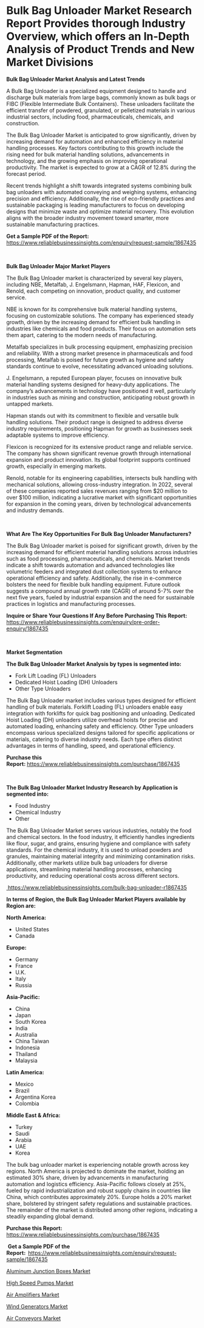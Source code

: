 <p><h1>Bulk Bag Unloader Market Research Report Provides thorough Industry Overview, which offers an In-Depth Analysis of Product Trends and New Market Divisions</h1></p><p><strong>Bulk Bag Unloader Market Analysis and Latest Trends</strong></p>
<p><p>A Bulk Bag Unloader is a specialized equipment designed to handle and discharge bulk materials from large bags, commonly known as bulk bags or FIBC (Flexible Intermediate Bulk Containers). These unloaders facilitate the efficient transfer of powdered, granulated, or pelletized materials in various industrial sectors, including food, pharmaceuticals, chemicals, and construction.</p><p>The Bulk Bag Unloader Market is anticipated to grow significantly, driven by increasing demand for automation and enhanced efficiency in material handling processes. Key factors contributing to this growth include the rising need for bulk material handling solutions, advancements in technology, and the growing emphasis on improving operational productivity. The market is expected to grow at a CAGR of 12.8% during the forecast period. </p><p>Recent trends highlight a shift towards integrated systems combining bulk bag unloaders with automated conveying and weighing systems, enhancing precision and efficiency. Additionally, the rise of eco-friendly practices and sustainable packaging is leading manufacturers to focus on developing designs that minimize waste and optimize material recovery. This evolution aligns with the broader industry movement toward smarter, more sustainable manufacturing practices.</p></p>
<p><strong>Get a Sample PDF of the Report:&nbsp;</strong> <a href="https://www.reliablebusinessinsights.com/enquiry/request-sample/1867435?utm_campaign=1121&utm_medium=2&utm_source=Github&utm_content=ia&utm_term=19022025&utm_id=bulk-bag-unloader">https://www.reliablebusinessinsights.com/enquiry/request-sample/1867435</a></p>
<p>&nbsp;</p>
<p><strong>Bulk Bag Unloader Major Market Players</strong></p>
<p><p>The Bulk Bag Unloader market is characterized by several key players, including NBE, Metalfab, J. Engelsmann, Hapman, HAF, Flexicon, and Renold, each competing on innovation, product quality, and customer service.</p><p>NBE is known for its comprehensive bulk material handling systems, focusing on customizable solutions. The company has experienced steady growth, driven by the increasing demand for efficient bulk handling in industries like chemicals and food products. Their focus on automation sets them apart, catering to the modern needs of manufacturing.</p><p>Metalfab specializes in bulk processing equipment, emphasizing precision and reliability. With a strong market presence in pharmaceuticals and food processing, Metalfab is poised for future growth as hygiene and safety standards continue to evolve, necessitating advanced unloading solutions.</p><p>J. Engelsmann, a reputed European player, focuses on innovative bulk material handling systems designed for heavy-duty applications. The company’s advancements in technology have positioned it well, particularly in industries such as mining and construction, anticipating robust growth in untapped markets.</p><p>Hapman stands out with its commitment to flexible and versatile bulk handling solutions. Their product range is designed to address diverse industry requirements, positioning Hapman for growth as businesses seek adaptable systems to improve efficiency.</p><p>Flexicon is recognized for its extensive product range and reliable service. The company has shown significant revenue growth through international expansion and product innovation. Its global footprint supports continued growth, especially in emerging markets.</p><p>Renold, notable for its engineering capabilities, intersects bulk handling with mechanical solutions, allowing cross-industry integration. In 2022, several of these companies reported sales revenues ranging from $20 million to over $100 million, indicating a lucrative market with significant opportunities for expansion in the coming years, driven by technological advancements and industry demands.</p></p>
<p>&nbsp;</p>
<p><strong>What Are The Key Opportunities For Bulk Bag Unloader Manufacturers?</strong></p>
<p><p>The Bulk Bag Unloader market is poised for significant growth, driven by the increasing demand for efficient material handling solutions across industries such as food processing, pharmaceuticals, and chemicals. Market trends indicate a shift towards automation and advanced technologies like volumetric feeders and integrated dust collection systems to enhance operational efficiency and safety. Additionally, the rise in e-commerce bolsters the need for flexible bulk handling equipment. Future outlook suggests a compound annual growth rate (CAGR) of around 5-7% over the next five years, fueled by industrial expansion and the need for sustainable practices in logistics and manufacturing processes.</p></p>
<p><strong>Inquire or Share Your Questions If Any Before Purchasing This Report:</strong> <a href="https://www.reliablebusinessinsights.com/enquiry/pre-order-enquiry/1867435?utm_campaign=1121&utm_medium=2&utm_source=Github&utm_content=ia&utm_term=19022025&utm_id=bulk-bag-unloader">https://www.reliablebusinessinsights.com/enquiry/pre-order-enquiry/1867435</a></p>
<p>&nbsp;</p>
<p><strong>Market Segmentation</strong></p>
<p><strong>The Bulk Bag Unloader Market Analysis by types is segmented into:</strong></p>
<p><ul><li>Fork Lift Loading (FL) Unloaders</li><li>Dedicated Hoist Loading (DH) Unloaders</li><li>Other Type Unloaders</li></ul></p>
<p><p>The Bulk Bag Unloader market includes various types designed for efficient handling of bulk materials. Forklift Loading (FL) unloaders enable easy integration with forklifts for quick bag positioning and unloading. Dedicated Hoist Loading (DH) unloaders utilize overhead hoists for precise and automated loading, enhancing safety and efficiency. Other Type unloaders encompass various specialized designs tailored for specific applications or materials, catering to diverse industry needs. Each type offers distinct advantages in terms of handling, speed, and operational efficiency.</p></p>
<p><strong>Purchase this Report:&nbsp;</strong><a href="https://www.reliablebusinessinsights.com/purchase/1867435?utm_campaign=1121&utm_medium=2&utm_source=Github&utm_content=ia&utm_term=19022025&utm_id=bulk-bag-unloader">https://www.reliablebusinessinsights.com/purchase/1867435</a></p>
<p>&nbsp;</p>
<p><strong>The Bulk Bag Unloader Market Industry Research by Application is segmented into:</strong></p>
<p><ul><li>Food Industry</li><li>Chemical Industry</li><li>Other</li></ul></p>
<p><p>The Bulk Bag Unloader Market serves various industries, notably the food and chemical sectors. In the food industry, it efficiently handles ingredients like flour, sugar, and grains, ensuring hygiene and compliance with safety standards. For the chemical industry, it is used to unload powders and granules, maintaining material integrity and minimizing contamination risks. Additionally, other markets utilize bulk bag unloaders for diverse applications, streamlining material handling processes, enhancing productivity, and reducing operational costs across different sectors.</p></p>
<p><a href="https://www.reliablebusinessinsights.com/bulk-bag-unloader-r1867435?utm_campaign=1121&utm_medium=2&utm_source=Github&utm_content=ia&utm_term=19022025&utm_id=bulk-bag-unloader">&nbsp;https://www.reliablebusinessinsights.com/bulk-bag-unloader-r1867435</a></p>
<p><strong>In terms of Region, the Bulk Bag Unloader Market Players available by Region are:</strong></p>
<p>
    <p> <strong> North America: </strong>
        <ul>
            <li>United States</li>
            <li>Canada</li>
        </ul>
        </p> 
    <p> <strong> Europe: </strong>
        <ul>
            <li>Germany</li>
            <li>France</li>
            <li>U.K.</li>
            <li>Italy</li>
            <li>Russia</li>
        </ul>
        </p> 
    <p> <strong> Asia-Pacific: </strong>
        <ul>
            <li>China</li>
            <li>Japan</li>
            <li>South Korea</li>
            <li>India</li>
            <li>Australia</li>
            <li>China Taiwan</li>
            <li>Indonesia</li>
            <li>Thailand</li>
            <li>Malaysia</li>
        </ul>
        </p> 
    <p> <strong> Latin America: </strong>
        <ul>
            <li>Mexico</li>
            <li>Brazil</li>
            <li>Argentina Korea</li>
            <li>Colombia</li>
        </ul>
        </p> 
    <p> <strong> Middle East & Africa: </strong>
        <ul>
            <li>Turkey</li>
            <li>Saudi</li>
            <li>Arabia</li>
            <li>UAE</li>
            <li>Korea</li>
        </ul>
    </p>
    </p>
<p><p>The bulk bag unloader market is experiencing notable growth across key regions. North America is projected to dominate the market, holding an estimated 30% share, driven by advancements in manufacturing automation and logistics efficiency. Asia-Pacific follows closely at 25%, fueled by rapid industrialization and robust supply chains in countries like China, which contributes approximately 20%. Europe holds a 20% market share, bolstered by stringent safety regulations and sustainable practices. The remainder of the market is distributed among other regions, indicating a steadily expanding global demand.</p></p>
<p><strong>Purchase this Report: </strong><a href="https://www.reliablebusinessinsights.com/purchase/1867435?utm_campaign=1121&utm_medium=2&utm_source=Github&utm_content=ia&utm_term=19022025&utm_id=bulk-bag-unloader">https://www.reliablebusinessinsights.com/purchase/1867435</a></p>
<p>&nbsp;<strong>Get a Sample PDF of the Report:&nbsp;&nbsp;</strong><a href="https://www.reliablebusinessinsights.com/enquiry/request-sample/1867435?utm_campaign=1121&utm_medium=2&utm_source=Github&utm_content=ia&utm_term=19022025&utm_id=bulk-bag-unloader">https://www.reliablebusinessinsights.com/enquiry/request-sample/1867435</a></p>
<p><strong></strong></p>
<p><p><a href="https://github.com/aoiniyaloz/Market-Research-Report-List-1/blob/main/aluminum-junction-boxes-market.md?utm_campaign=1121&utm_medium=2&utm_source=Github&utm_content=ia&utm_term=19022025&utm_id=bulk-bag-unloader">Aluminum Junction Boxes Market</a></p><p><a href="https://github.com/voetzeszuh/Market-Research-Report-List-1/blob/main/high-speed-pumps-market.md?utm_campaign=1121&utm_medium=2&utm_source=Github&utm_content=ia&utm_term=19022025&utm_id=bulk-bag-unloader">High Speed Pumps Market</a></p><p><a href="https://github.com/celpabembes/Market-Research-Report-List-1/blob/main/air-amplifiers-market.md?utm_campaign=1121&utm_medium=2&utm_source=Github&utm_content=ia&utm_term=19022025&utm_id=bulk-bag-unloader">Air Amplifiers Market</a></p><p><a href="https://github.com/gunbybeahmg1/Market-Research-Report-List-1/blob/main/wind-generators-market.md?utm_campaign=1121&utm_medium=2&utm_source=Github&utm_content=ia&utm_term=19022025&utm_id=bulk-bag-unloader">Wind Generators Market</a></p><p><a href="https://github.com/sandoyjonet/Market-Research-Report-List-1/blob/main/air-conveyors-market.md?utm_campaign=1121&utm_medium=2&utm_source=Github&utm_content=ia&utm_term=19022025&utm_id=bulk-bag-unloader">Air Conveyors Market</a></p></p>